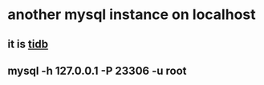 # another mysql instance on localhost

## it is [tidb](https://github.com/pingcap/tidb/blob/master/docs/QUICKSTART.md)

## mysql -h 127.0.0.1 -P 23306 -u root
